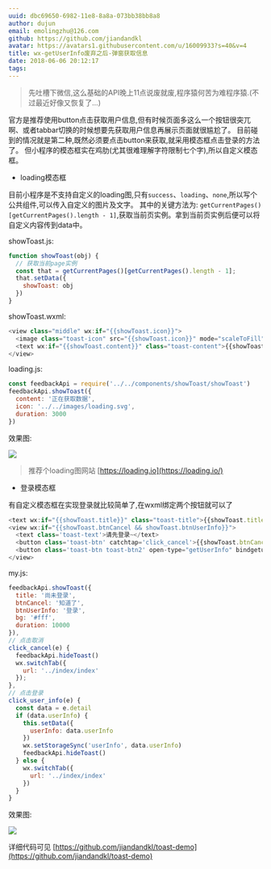 ```yaml
---
uuid: dbc69650-6982-11e8-8a8a-073bb38bb8a8
author: dujun
email: emolingzhu@126.com
github: https://github.com/jiandandkl
avatar: https://avatars1.githubusercontent.com/u/16009933?s=40&v=4
title: wx-getUserInfo废弃之后-弹窗获取信息
date: 2018-06-06 20:12:17
tags:
---
```


  > 先吐槽下微信,这么基础的API晚上11点说废就废,程序猿何苦为难程序猿.(不过最近好像又恢复了...)

  官方是推荐使用button点击获取用户信息,但有时候页面多这么一个按钮很突兀啊、或者tabbar切换的时候想要先获取用户信息再展示页面就很尴尬了。
  目前碰到的情况就是第二种,既然必须要点击button来获取,就采用模态框点击登录的方法了。
  但小程序的模态框实在鸡肋(尤其很难理解字符限制七个字),所以自定义模态框。

  * loading模态框

  目前小程序是不支持自定义的loading图,只有`success`、`loading`、`none`,所以写个公共组件,可以传入自定义的图片及文字。
  其中的关键方法为: `getCurrentPages()[getCurrentPages().length - 1]`,获取当前页实例。拿到当前页实例后便可以将自定义内容传到data中。

  showToast.js:

  ```javascript
  function showToast(obj) {
    // 获取当前page实例
    const that = getCurrentPages()[getCurrentPages().length - 1];
    that.setData({
      showToast: obj
    })
  }

  ```
  showToast.wxml:
  ```javascript
  <view class="middle" wx:if="{{showToast.icon}}">
    <image class="toast-icon" src="{{showToast.icon}}" mode="scaleToFill" wx:if="{{showToast.icon}}" />
    <text wx:if="{{showToast.content}}" class="toast-content">{{showToast.content}}</text>
  </view>
  ```

  loading.js:
  ```javascript
  const feedbackApi = require('../../components/showToast/showToast')
  feedbackApi.showToast({
    content: '正在获取数据',
    icon: '../../images/loading.svg',
    duration: 3000
  })
  ```

  效果图:

  ![](/img/dujun/loading.gif)

  > 推荐个loading图网站 [https://loading.io](https://loading.io/)

  * 登录模态框

  有自定义模态框在实现登录就比较简单了,在wxml绑定两个按钮就可以了
  
  ```javascript
  <text wx:if="{{showToast.title}}" class="toast-title">{{showToast.title}}</text>
  <view wx:if="{{showToast.btnCancel && showToast.btnUserInfo}}">
    <text class='toast-text'>请先登录~</text>
    <button class='toast-btn' catchtap='click_cancel'>{{showToast.btnCancel}}</button>
    <button class='toast-btn toast-btn2' open-type="getUserInfo" bindgetuserinfo="click_user_info">{{showToast.btnUserInfo}}</button>
  </view>
  ```

  my.js:
  ```javascript
  feedbackApi.showToast({
    title: '尚未登录',
    btnCancel: '知道了',
    btnUserInfo: '登录',
    bg: '#fff',
    duration: 10000
  }),
  // 点击取消
  click_cancel(e) {
    feedbackApi.hideToast()
    wx.switchTab({
      url: '../index/index'
    });
  },
  // 点击登录
  click_user_info(e) {
    const data = e.detail
    if (data.userInfo) {
      this.setData({
        userInfo: data.userInfo
      })
      wx.setStorageSync('userInfo', data.userInfo)
      feedbackApi.hideToast()
    } else {
      wx.switchTab({
        url: '../index/index'
      })
    }
  }
  ```

  效果图:
  
  ![](/img/dujun/login.gif)

  详细代码可见 [https://github.com/jiandandkl/toast-demo](https://github.com/jiandandkl/toast-demo)

  